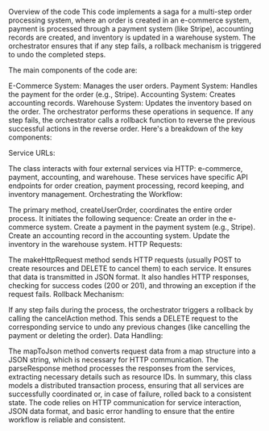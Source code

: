 Overview of the code 
This code implements a saga for a multi-step order processing system, where an order is created in an e-commerce system, payment is processed through a payment system (like Stripe), accounting records are created, and inventory is updated in a warehouse system. The orchestrator ensures that if any step fails, a rollback mechanism is triggered to undo the completed steps.

The main components of the code are:

E-Commerce System: Manages the user orders.
Payment System: Handles the payment for the order (e.g., Stripe).
Accounting System: Creates accounting records.
Warehouse System: Updates the inventory based on the order.
The orchestrator performs these operations in sequence. If any step fails, the orchestrator calls a rollback function to reverse the previous successful actions in the reverse order.
Here's a breakdown of the key components:

Service URLs:

The class interacts with four external services via HTTP: e-commerce, payment, accounting, and warehouse. These services have specific API endpoints for order creation, payment processing, record keeping, and inventory management.
Orchestrating the Workflow:

The primary method, createUserOrder, coordinates the entire order process. It initiates the following sequence:
Create an order in the e-commerce system.
Create a payment in the payment system (e.g., Stripe).
Create an accounting record in the accounting system.
Update the inventory in the warehouse system.
HTTP Requests:

The makeHttpRequest method sends HTTP requests (usually POST to create resources and DELETE to cancel them) to each service. It ensures that data is transmitted in JSON format. It also handles HTTP responses, checking for success codes (200 or 201), and throwing an exception if the request fails.
Rollback Mechanism:

If any step fails during the process, the orchestrator triggers a rollback by calling the cancelAction method. This sends a DELETE request to the corresponding service to undo any previous changes (like cancelling the payment or deleting the order).
Data Handling:

The mapToJson method converts request data from a map structure into a JSON string, which is necessary for HTTP communication. The parseResponse method processes the responses from the services, extracting necessary details such as resource IDs.
In summary, this class models a distributed transaction process, ensuring that all services are successfully coordinated or, in case of failure, rolled back to a consistent state. The code relies on HTTP communication for service interaction, JSON data format, and basic error handling to ensure that the entire workflow is reliable and consistent.
